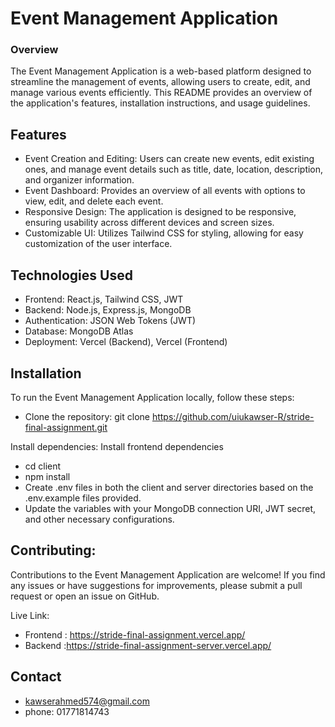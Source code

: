 
# Event Management Application

### Overview
The Event Management Application is a web-based platform designed to streamline the management of events, allowing users to create, edit, and manage various events efficiently. This README provides an overview of the application's features, installation instructions, and usage guidelines.




## Features

 - Event Creation and Editing: Users can create new events, edit existing ones, and manage event details such as title, date, location, description, and organizer information.
 - Event Dashboard: Provides an overview of all events with options to view, edit, and delete each event.
 - Responsive Design: The application is designed to be responsive, ensuring usability across different devices and screen sizes.
- Customizable UI: Utilizes Tailwind CSS for styling, allowing for easy customization of the user interface.

## Technologies Used

 - Frontend: React.js, Tailwind CSS, JWT
 - Backend: Node.js, Express.js, MongoDB
 - Authentication: JSON Web Tokens (JWT)
- Database: MongoDB Atlas
- Deployment: Vercel (Backend), Vercel (Frontend)


## Installation
To run the Event Management Application locally, follow these steps:
- Clone the repository:
git clone https://github.com/uiukawser-R/stride-final-assignment.git

Install dependencies:
Install frontend dependencies
- cd client
- npm install
- Create .env files in both the client and server directories based on the .env.example files provided.
- Update the variables with your MongoDB connection URI, JWT secret, and other necessary configurations.

## Contributing:
Contributions to the Event Management Application are welcome! If you find any issues or have suggestions for improvements, please submit a pull request or open an issue on GitHub.

Live Link:
- Frontend : https://stride-final-assignment.vercel.app/
- Backend :https://stride-final-assignment-server.vercel.app/

## Contact
- kawserahmed574@gmail.com
- phone: 01771814743
